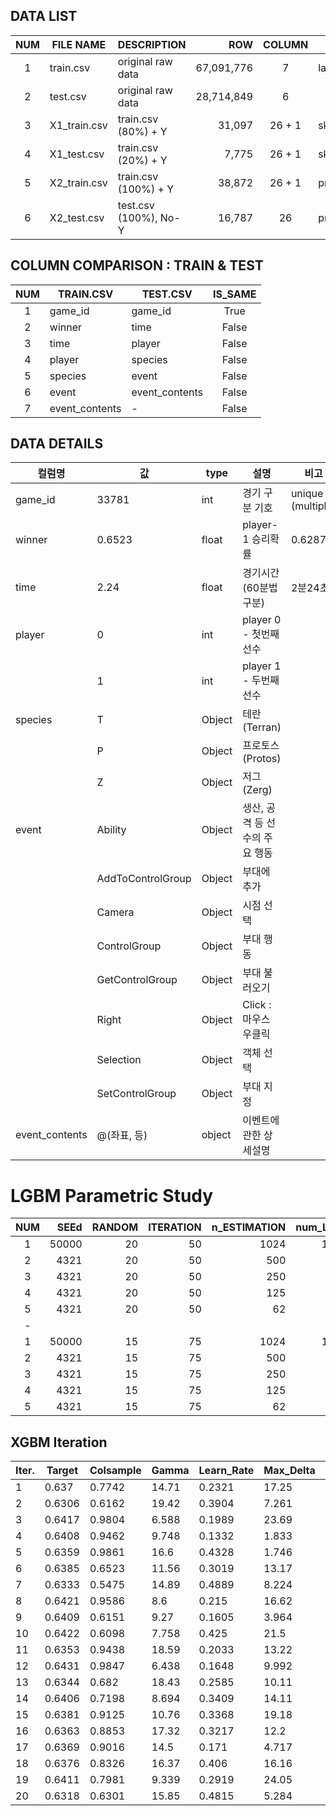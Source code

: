 ## DATA LIST


| NUM  | FILE NAME    | DESCRIPTION           |        ROW | COLUMN | REMARK                     |
| :--: | ------------ | --------------------- | ---------: | :----: | -------------------------- |
|  1   | train.csv    | original raw data     | 67,091,776 |   7    | label = winner             |
|  2   | test.csv     | original raw data     | 28,714,849 |   6    |                            |
|  3   | X1_train.csv | train.csv (80%)  + Y  |     31,097 | 26 + 1 | sklearn.train_test_split() |
|  4   | X1_test.csv  | train.csv (20%)  + Y  |      7,775 | 26 + 1 | sklearn.train_test_split() |
|  5   | X2_train.csv | train.csv (100%) + Y  |     38,872 | 26 + 1 | preps_data                 |
|  6   | X2_test.csv  | test.csv (100%), No-Y |     16,787 |   26   | preps_data                 |



## COLUMN COMPARISON : TRAIN & TEST

| NUM |  TRAIN.CSV  | TEST.CSV       |   IS_SAME |
| :-: | ------------ | ------------ | :-------: |
|1 | game_id                 | game_id                 | True  |
|2 | winner                  | time                    | False |
|  3   | time                    | player                  | False |
|4 | player                  | species                 | False |
|5 | species                 | event                   | False |
|6 | event                   | event_contents          | False |
|7 | event_contents          | -                       | False |



## DATA DETAILS

| 컬럼명            | 값                | type   | 설명                           | 비고              |
| -------------- | ----------------- | ------ | ------------------------------ | ----------------- |
| game_id        | 33781             | int    | 경기 구분 기호                 | unique (multiple) |
| winner         | 0.6523            | float  | player-1 승리확률              | 0.6287            |
| time           | 2.24              | float  | 경기시간 (60분법 구분)         | 2분24초           |
| player         | 0                 | int    | player 0 - 첫번째 선수         |                   |
|                | 1                 | int    | player 1 - 두번째 선수         |                   |
| species        | T                 | Object | 테란 (Terran)                  |                   |
|                | P                 | Object | 프로토스 (Protos)              |                   |
|                | Z                 | Object | 저그 (Zerg)                    |                   |
| event          | Ability           | Object | 생산, 공격 등 선수의 주요 행동 |                   |
|                | AddToControlGroup | Object | 부대에 추가                    |                   |
|                | Camera            | Object | 시점 선택                      |                   |
|                | ControlGroup      | Object | 부대 행동                      |                   |
|                | GetControlGroup   | Object | 부대 불러오기                  |                   |
|                | Right             | Object | Click : 마우스 우클릭          |                   |
|                | Selection         | Object | 객체 선택                      |                   |
|                | SetControlGroup   | Object | 부대 지정                      |                   |
| event_contents | @(좌표, 등)       | object | 이벤트에 관한 상세설명         |                   |





# LGBM Parametric Study

| NUM | SEEd | RANDOM | ITERATION | n_ESTIMATION | num_LEAF | TIME_SPEND| PREDICTION |
|:---:|-----:|---:|---:|-----:|-----:|----------:|:--------:|
| 1   | 50000| 20 | 50 | 1024 | 1024 | 47.28 min | 60.369 % |
| 2   |  4321| 20 | 50 |  500 |  500 | 20.37 min | 60.617 % |
| 3   |  4321| 20 | 50 |  250 |  250 |  8.00 min | 60.758 % |
| 4   |  4321| 20 | 50 |  125 |  125 |  3.29 min | 60.694 % |
| 5   |  4321| 20 | 50 |   62 |   62 |  1.55 min | 60.694 % |
|  -  |
| 1   | 50000| 15 | 75 | 1024 | 1024 | 52.20 min | 60.681 % |
| 2   |  4321| 15 | 75 |  500 |  500 | 24.15 min | 60.553 % |
| 3   |  4321| 15 | 75 |  250 |  250 |  9.48 min | 60.591 % |
| 4   |  4321| 15 | 75 |  125 |  125 |  5.06 min | 60.501 % |
| 5   |  4321| 15 | 75 |   62 |   62 |  2.47 min | 60.360 % |



## XGBM Iteration

| Iter. | Target | Colsample | Gamma | Learn_Rate | Max_Delta | Max_Depth | Reg_Alpha | Reg_Lambda | SubSample |
|--|--|--|--|--|--|--|--|--|--|
|  1        |  0.637    |  0.7742   |  14.71    |  0.2321   |  17.25    |  363.9    |  19.62    |  12.76    |  0.8955   |
|  2        |  0.6306   |  0.6162   |  19.42    |  0.3904   |  7.261    |  256.4    |  10.37    |  42.0     |  0.5312   |
|  3        |  0.6417   |  0.9804   |  6.588    |  0.1989   |  23.69    |  251.4    |  8.492    |  40.21    |  0.5392   |
|  4        |  0.6408   |  0.9462   |  9.748    |  0.1332   |  1.833    |  308.2    |  10.7     |  42.71    |  0.5824   |
|  5        |  0.6359   |  0.9861   |  16.6     |  0.4328   |  1.746    |  344.5    |  12.81    |  24.37    |  0.678    |
|  6        |  0.6385   |  0.6523   |  11.56    |  0.3019   |  13.17    |  272.7    |  12.36    |  27.17    |  0.6759   |
|  7        |  0.6333   |  0.5475   |  14.89    |  0.4889   |  8.224    |  453.4    |  19.26    |  10.5     |  0.7891   |
|  8        |  0.6421   |  0.9586   |  8.6      |  0.215    |  16.62    |  16.49    |  8.444    |  35.57    |  0.5633   |
|  9        |  0.6409   |  0.6151   |  9.27     |  0.1605   |  3.964    |  224.3    |  14.69    |  10.75    |  0.6354   |
|  10       |  0.6422   |  0.6098   |  7.758    |  0.425    |  21.5     |  193.8    |  10.29    |  42.67    |  0.8968   |
|  11       |  0.6353   |  0.9438   |  18.59    |  0.2033   |  13.22    |  10.8     |  19.54    |  15.68    |  0.6975   |
|  12       |  0.6431   |  0.9847   |  6.438    |  0.1648   |  9.992    |  171.0    |  8.58     |  46.7     |  0.5244   |
|  13       |  0.6344   |  0.682    |  18.43    |  0.2585   |  10.11    |  415.0    |  15.61    |  47.38    |  0.6662   |
|  14       |  0.6406   |  0.7198   |  8.694    |  0.3409   |  14.11    |  352.0    |  11.72    |  49.44    |  0.7835   |
|  15       |  0.6381   |  0.9125   |  10.76    |  0.3368   |  19.18    |  191.0    |  19.37    |  27.02    |  0.5894   |
|  16       |  0.6363   |  0.8853   |  17.32    |  0.3217   |  12.2     |  177.1    |  16.59    |  39.75    |  0.7485   |
|  17       |  0.6369   |  0.9016   |  14.5     |  0.171    |  4.717    |  360.9    |  14.99    |  9.614    |  0.5328   |
|  18       |  0.6376   |  0.8326   |  16.37    |  0.406    |  16.16    |  190.9    |  8.965    |  9.143    |  0.8536   |
|  19       |  0.6411   |  0.7981   |  9.339    |  0.2919   |  24.05    |  261.0    |  11.92    |  49.65    |  0.6929   |
|  20       |  0.6318   |  0.6301   |  15.85    |  0.4815   |  5.284    |  356.4    |  16.48    |  25.2     |  0.5646   |